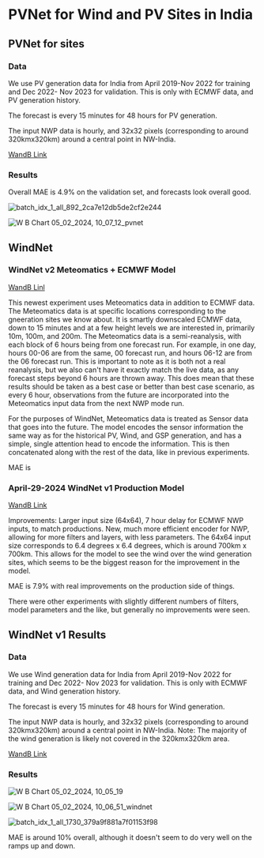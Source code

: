 # PVNet for Wind and PV Sites in India

## PVNet for sites

### Data

We use PV generation data for India from April 2019-Nov 2022 for training
and Dec 2022- Nov 2023 for validation. This is only with ECMWF data, and PV generation history.

The forecast is every 15 minutes for 48 hours for PV generation.

The input NWP data is hourly, and 32x32 pixels (corresponding to around 320kmx320km) around a central
point in NW-India.

[WandB Link](https://wandb.ai/openclimatefix/pvnet_india2.1/runs/o4xpvzrc)

### Results

Overall MAE is 4.9% on the validation set, and forecasts look overall good.

![batch_idx_1_all_892_2ca7e12db5de2cf2e244](https://github.com/openclimatefix/PVNet/assets/7170359/07e8199a-11b5-4400-9897-37b7738a4f39)

![W B Chart 05_02_2024, 10_07_12_pvnet](https://github.com/openclimatefix/PVNet/assets/7170359/abaefdc1-dedd-4a12-8a26-afaf36d7786b)

## WindNet

### WindNet v2 Meteomatics + ECMWF Model

[WandB Linl](https://wandb.ai/openclimatefix/india/runs/v3mja33d)

This newest experiment uses Meteomatics data in addition to ECMWF data. The Meteomatics data is at specific locations corresponding
to the gneeration sites we know about. It is smartly downscaled ECMWF data, down to 15 minutes and at a few height levels we are 
interested in, primarily 10m, 100m, and 200m. The Meteomatics data is a semi-reanalysis, with each block of 6 hours being from one forecast run.
For example, in one day, hours 00-06 are from the same, 00 forecast run, and hours 06-12 are from the 06 forecast run. This is important to note
as it is both not a real reanalysis, but we also can't have it exactly match the live data, as any forecast steps beyond 6 hours are thrown away. 
This does mean that these results should be taken as a best case or better than best case scenario, as every 6 hour, observations from the future
are incorporated into the Meteomatics input data from the next NWP mode run. 

For the purposes of WindNet, Meteomatics data is treated as Sensor data that goes into the future.
The model encodes the sensor information the same way as for the historical PV, Wind, and GSP generation, and has
a simple, single attention head to encode the information. This is then concatenated along with the rest of the data, like in
previous experiments.

MAE is 

### April-29-2024 WindNet v1 Production Model

[WandB Link](https://wandb.ai/openclimatefix/india/runs/5llq8iw6)

Improvements: Larger input size (64x64), 7 hour delay for ECMWF NWP inputs, to match productions.
New, much more efficient encoder for NWP, allowing for more filters and layers, with less parameters. 
The 64x64 input size corresponds to 6.4 degrees x 6.4 degrees, which is around 700km x 700km. This allows for the
model to see the wind over the wind generation sites, which seems to be the biggest reason for the improvement in the model.



MAE is 7.9% with real improvements on the production side of things. 


There were other experiments with slightly different numbers of filters, model parameters and the like, but generally no
improvements were seen.


## WindNet v1 Results

### Data

We use Wind generation data for India from April 2019-Nov 2022 for training
and Dec 2022- Nov 2023 for validation. This is only with ECMWF data, and Wind generation history.

The forecast is every 15 minutes for 48 hours for Wind generation.

The input NWP data is hourly, and 32x32 pixels (corresponding to around 320kmx320km) around a central
point in NW-India. Note: The majority of the wind generation is likely not covered in the 320kmx320km area.


[WandB Link](https://wandb.ai/openclimatefix/pvnet_india2.1/runs/otdx7axx)

### Results

![W B Chart 05_02_2024, 10_05_19](https://github.com/openclimatefix/PVNet/assets/7170359/6a8cd9c5-bdfe-41ab-996d-37fd1be2a07c)

![W B Chart 05_02_2024, 10_06_51_windnet](https://github.com/openclimatefix/PVNet/assets/7170359/77554ef0-4411-4432-af95-8530aef4a701)

![batch_idx_1_all_1730_379a9f881a7f01153f98](https://github.com/openclimatefix/PVNet/assets/7170359/243d9f3e-4cb9-405e-80c5-40c6c218c17f)

MAE is around 10% overall, although it doesn't seem to do very well on the ramps up and down.


